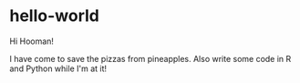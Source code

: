 # hello-world

Hi Hooman!

I have come to save the pizzas from pineapples.
Also write some code in R and Python while I'm at it!
